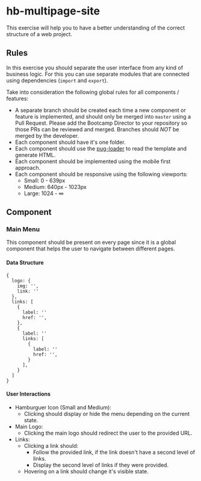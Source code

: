 # hb-multipage-site

This exercise will help you to have a better understanding of the correct structure of a web project.

## Rules

In this exercise you should separate the user interface from any kind of business logic. For this you can use separate modules that are connected using dependencies (`import` and `export`).

Take into consideration the following global rules for all components / features:
- A separate branch should be created each time a new component or feature is implemented, and should only be merged into `master` using a Pull Request. Please add the Bootcamp Director to your repository so those PRs can be reviewed and merged. Branches should *NOT* be merged by the developer.
- Each component should have it's one folder.
- Each component should use the [pug-loader](https://github.com/pugjs/pug-loader) to read the template and generate HTML.
- Each component should be implemented using the mobile first approach.
- Each component should be responsive using the following viewports:
  - Small: 0 - 639px
  - Medium: 640px - 1023px
  - Large: 1024 - ∞

## Component

### Main Menu
This component should be present on every page since it is a global component that helps the user to navigate between different pages.

#### Data Structure
```
{
  logo: {
    img: '',
    link: ''
  },
  links: [
    {
      label: ''
      href: '',
    },
    {
      label: ''
      links: [
        {
          label: ''
          href: '',
        }
      ],
    }
  ]
}
```

#### User Interactions
- Hamburguer Icon (Small and Medium):
  - Clicking should display or hide the menu depending on the current state.
- Main Logo:
  - Clicking the main logo should redirect the user to the provided URL.
- Links:
  - Clicking a link should:
    - Follow the provided link, if the link doesn't have a second level of links.
    - Display the second level of links if they were provided.
  - Hovering on a link should change it's visible state.
